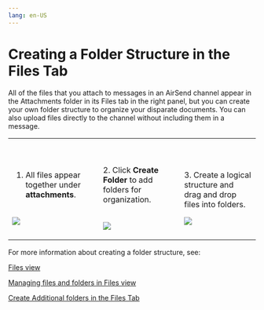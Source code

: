 ```yaml
---
lang: en-US
---
```


# Creating a Folder Structure in the Files Tab

All of the files that you attach to messages in an AirSend channel appear in the Attachments folder in its Files tab in the right panel, but you can create your own folder structure to organize your disparate documents. You can also upload files directly to the channel without including them in a message.

<table><colgroup><col><col><col></colgroup><tbody><tr><td><div><p><br></p><ol><li>All files appear together under <strong>attachments</strong>.<br><br></li></ol><p><span><img src="../../assets/files/creating-a-folder-structure-in-the-files-tab/as-many-files.png"></span></p></div></td><td><div><p><br></p><p>2. Click <strong>Create Folder</strong> to add folders for organization.<br><br></p><p><span><img src="../../assets/files/creating-a-folder-structure-in-the-files-tab/as-create-folders.png"></span></p></div></td><td><div><p><br></p><p>3. Create a logical structure and drag and drop files into folders.</p><p><span><img src="../../assets/files/creating-a-folder-structure-in-the-files-tab/as-folders.png"></span></p></div></td></tr></tbody></table>

For more information about creating a folder structure, see:

[Files view](/files/files-view)

[Managing files and folders in Files view](/files/managing-files-and-folders-in-files-view)

[Create Additional folders in the Files Tab](/files/create-additional-folders-in-the-files-tab)